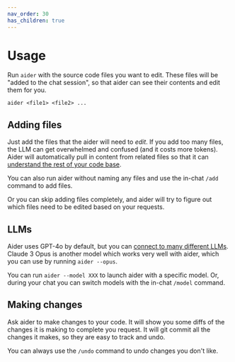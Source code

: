 ```yaml
---
nav_order: 30
has_children: true
---
```


# Usage

Run `aider` with the source code files you want to edit.
These files will be "added to the chat session", so that
aider can see their
contents and edit them for you.

```
aider <file1> <file2> ...
```

## Adding files

Just add the files that the aider will need to *edit*.
If you add too many files, the LLM can get overwhelmed
and confused (and it costs more tokens).
Aider will automatically
pull in content from related files so that it can
[understand the rest of your code base](https://aider.chat/docs/repomap.html).

You can also run aider without naming any files and use the in-chat
`/add` command to add files.

Or you can skip adding files completely, and aider
will try to figure out which files need to be edited based
on your requests.

## LLMs

Aider uses GPT-4o by default, but you can
[connect to many different LLMs](/docs/llms.html).
Claude 3 Opus is another model which works very well with aider,
which you can use by running `aider --opus`.

You can run `aider --model XXX` to launch aider with
a specific model.
Or, during your chat you can switch models with the in-chat
`/model` command.

## Making changes

Ask aider to make changes to your code.
It will show you some diffs of the changes it is making to
complete you request.
It will git commit all the changes it makes,
so they are easy to track and undo.

You can always use the `/undo` command to undo changes you don't
like.
